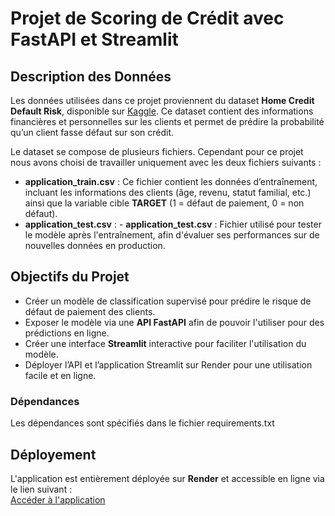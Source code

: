 # Projet de Scoring de Crédit avec FastAPI et Streamlit

## Description des Données
Les données utilisées dans ce projet proviennent du dataset **Home Credit Default Risk**, disponible sur [Kaggle](https://www.kaggle.com/c/home-credit-default-risk). Ce dataset contient des informations financières et personnelles sur les clients et permet de prédire la probabilité qu’un client fasse défaut sur son crédit.

Le dataset se compose de plusieurs fichiers. Cependant pour ce projet nous avons choisi de travailler uniquement avec les deux fichiers suivants :
- **application_train.csv** : Ce fichier contient les données d’entraînement, incluant les informations des clients (âge, revenu, statut familial, etc.) ainsi que la variable cible **TARGET** (1 = défaut de paiement, 0 = non défaut).
- **application_test.csv** : - **application_test.csv** : Fichier utilisé pour tester le modèle après l'entraînement, afin d'évaluer ses performances sur de nouvelles données en production.

## Objectifs du Projet
- Créer un modèle de classification supervisé pour prédire le risque de défaut de paiement des clients.
- Exposer le modèle via une **API FastAPI** afin de pouvoir l'utiliser pour des prédictions en ligne.
- Créer une interface **Streamlit** interactive pour faciliter l'utilisation du modèle.
- Déployer l’API et l’application Streamlit sur Render pour une utilisation facile et en ligne.

### Dépendances
Les dépendances sont spécifiés dans le fichier requirements.txt

## Déployement
L'application est entièrement déployée sur **Render** et accessible en ligne via le lien suivant :  
[Accéder à l'application](https://scoring-client-dashboard.onrender.com)  









